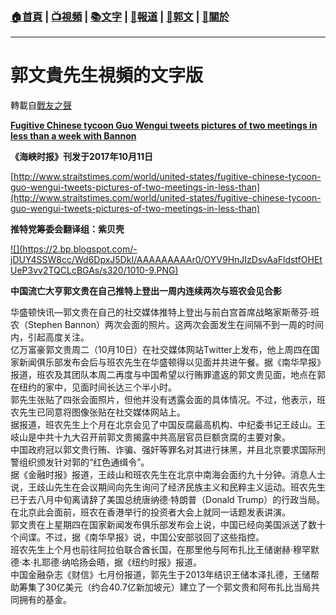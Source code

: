 ###  [:house:首頁](https://github.com/ourhimalayas/home) | [:tv:視頻](https://github.com/ourhimalayas/videos) | [:books:文字](https://github.com/ourhimalayas/txt) | [:newspaper:報道](https://github.com/ourhimalayas/news) | [:eagle:郭文](https://github.com/ourhimalayas/guomedia) | [:pray:關於](https://github.com/ourhimalayas/home/tree/master/about)
---
# 郭文貴先生視頻的文字版
轉載自[戰友之聲](http://littleantvoice.blogspot.com)

[**Fugitive Chinese tycoon Guo Wengui tweets pictures of two meetings in less than a week with Bannon**](https://www.blogger.com/null)

**《海峡时报》刊发于****2017****年****10****月****11****日**

[http://www.straitstimes.com/world/united-states/fugitive-chinese-tycoon-guo-wengui-tweets-pictures-of-two-meetings-in-less-than](http://www.straitstimes.com/world/united-states/fugitive-chinese-tycoon-guo-wengui-tweets-pictures-of-two-meetings-in-less-than)



**推特党筹委会翻译组：紫贝壳**

[!\[\](https://2.bp.blogspot.com/-jDUY4SSW8cc/Wd6DpxJ5DkI/AAAAAAAAAr0/OYV9HnJIzDsvAaFldstfOHEtUeP3vv2TQCLcBGAs/s320/1010-9.PNG)](https://2.bp.blogspot.com/-jDUY4SSW8cc/Wd6DpxJ5DkI/AAAAAAAAAr0/OYV9HnJIzDsvAaFldstfOHEtUeP3vv2TQCLcBGAs/s1600/1010-9.PNG)

**中国流亡大亨郭文贵在自己推特上登出一周内连续两次与班农会见合影**  
  
华盛顿快讯—郭文贵在自己的社交媒体推特上登出与前白宫首席战略家斯蒂芬·班农（Stephen Bannon）两次会面的照片。这两次会面发生在间隔不到一周的时间内，引起高度关注。  
亿万富豪郭文贵周二（10月10日）在社交媒体网站Twitter上发布，他上周四在国家新闻俱乐部发布会后与班农先生在华盛顿得以见面并共进午餐。据《南华早报》报道，班农及其团队本周二再度与中国希望以行贿罪遣返的郭文贵见面，地点在郭在纽约的家中，见面时间长达三个半小时。  
郭先生张贴了四张会面照片，但他并没有透露会面的具体情况。不过，他表示，班农先生已同意将图像张贴在社交媒体网站上。  
据报道，班农先生上个月在北京会见了中国反腐最高机构、中纪委书记王歧山。王岐山是中共十九大召开前郭文贵揭露中共高层官员巨额贪腐的主要对象。  
中国政府冠以郭文贵行贿、诈骗、强奸等罪名对其进行抹黑，并且北京要求国际刑警组织颁发针对郭的“红色通缉令”。  
据《金融时报》报道，王歧山和班农先生在北京中南海会面约九十分钟。消息人士说，王歧山先生在会议期间向先生询问了经济民族主义和民粹主义运动。班农先生已于去八月中旬离请辞了美国总统唐纳德·特朗普（Donald Trump）的行政当局。在北京此会面前，班农在香港举行的投资者大会上就同一话题发表讲演。  
郭文贵在上星期四在国家新闻发布俱乐部发布会上说，中国已经向美国派送了数十个间谍。不过，据《南华早报》说，中国公安部驳回了这些指控。  
班农先生上个月也前往阿拉伯联合酋长国，在那里他与阿布扎比王储谢赫·穆罕默德·本·扎耶德·纳哈扬会晤，据《纽约时报》报道。  
中国金融杂志《财信》七月份报道，郭先生于2013年结识王储本泽扎德，王储帮助筹集了30亿美元（约合40.7亿新加坡元）建立了一个郭文贵和阿布扎比当局共同拥有的基金。





<u></u><sub></sub><sup></sup><strike></strike>